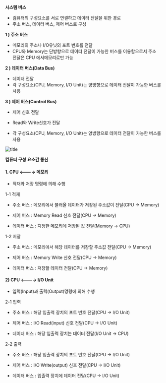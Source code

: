 **시스템 버스**  
- 컴퓨터의 구성요소를 서로 연결하고 데이터 전달을 위한 경로
- 주소 버스, 데이터 버스, 제어 버스로 구성

**1 ) 주소 버스**
- 메모리의 주소나 I/O유닛의 포트 번호를 전달
- CPU와 Memory는 단방향으로 데이터 전달이 가능한 버스를 이용함으로서 주소 전달은 CPU 에서메모리로만 가능
 

**2 ) 데이터 버스(Data Bus)**

- 데이터 전달
- 각 구성요소(CPU, Memory, I/O Unit)는 양방향으로 데이터 전달이 가능한 버스를 사용 

 

**3 ) 제어 버스(Control Bus)**

- 제어 신호 전달

- Read와 Write신호가 전달

- 각 구성요소(CPU, Memory, I/O Unit)는 양방향으로 데이터 전달이 가능한 버스를 사용 

![title](https://img1.daumcdn.net/thumb/R1280x0/?scode=mtistory2&fname=https%3A%2F%2Fblog.kakaocdn.net%2Fdn%2FxmVLL%2FbtqFElQFe4F%2F4bgtPArnBZ6dykKE4xwGy1%2Fimg.png)   



**컴퓨터 구성 요소간 통신**  
#### 1. CPU <----> 메모리

- 적재와 저장 명령에 의해 수행

 

1-1 적재

- 주소 버스 : 메모리에서 불러올 데이터가 저장된 주소값이 전달(CPU -> Memory)

- 제어 버스 : Memory Read 신호 전달(CPU -> Memory)

- 데이터 버스 : 지정한 메모리에 저장된 값 전달(Memory -> CPU)

 

1-2 저장

- 주소 버스 : 메모리에서 해당 데이터를 저장할 주소값 전달(CPU -> Memory)

- 제어 버스 : Memory Write 신호 전달(CPU -> Memory)

- 데이터 버스 : 저장할 데이터 전달(CPU -> Memory)

 

#### 2) CPU <----> I/O Unit

- 입력(Input)과 출력(Output)명령에 의해 수행

 

2-1 입력

- 주소 버스 : 해당 입출력 장치의 포트 번호 전달(CPU -> I/O Unit)

- 제어 버스 : I/O Read(input) 신호 전달(CPU -> I/O Unit)

- 데이터 버스 : 해당 입출력 장치는 데이터 전달(I/O Unit -> CPU)

 

2-2 출력

- 주소 버스 : 해당 입출력 장치의 포트 번호 전달(CPU -> I/O Unit)

- 제어 버스 : I/O Write(output) 신호 전달(CPU -> I/O Unit)

- 데이터 버스 : 입출력 장치에 데이터 전달(CPU -> I/O Unit)

